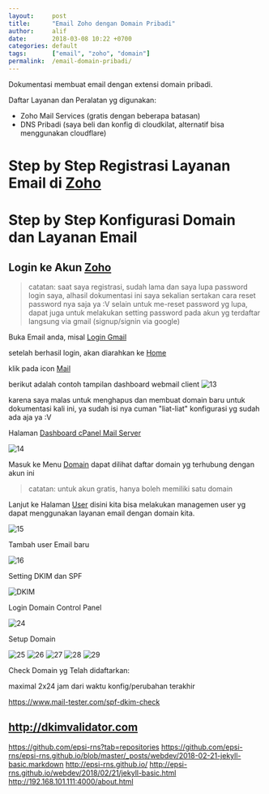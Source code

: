 ```yaml
---
layout:		post
title: 		"Email Zoho dengan Domain Pribadi"
author:		alif
date:		2018-03-08 10:22 +0700
categories:	default
tags:		["email", "zoho", "domain"]
permalink:	/email-domain-pribadi/
---
```


Dokumentasi membuat email dengan extensi domain pribadi.

Daftar Layanan dan Peralatan yg digunakan:
- Zoho Mail Services (gratis dengan beberapa batasan)
- DNS Pribadi (saya beli dan konfig di cloudkilat, alternatif bisa menggunakan cloudflare)

# Step by Step Registrasi Layanan Email di [Zoho](https://www.zoho.com/signup.html)


# Step by Step Konfigurasi Domain dan Layanan Email

## Login ke Akun [Zoho](https://accounts.zoho.com/signin?servicename=ZohoHome&serviceurl=https://home.zoho.com&signupurl=https://www.zoho.com/signup.html)

> catatan: saat saya registrasi, sudah lama dan saya lupa password login saya, alhasil dokumentasi ini saya sekalian sertakan cara reset password nya saja ya :V
> selain untuk me-reset password yg lupa, dapat juga untuk melakukan setting password pada akun yg terdaftar langsung via gmail (signup/signin via google)


Buka Email anda, misal [Login Gmail](https://accounts.google.com/signin/v2/identifier?continue=https%3A%2F%2Fmail.google.com%2Fmail%2F&service=mail&sacu=1&rip=1&flowName=GlifWebSignIn&flowEntry=ServiceLogin)


setelah berhasil login, akan diarahkan ke [Home](https://home.zoho.com/home)

klik pada icon [Mail](https://mail.zoho.com/zm/)

berikut adalah contoh tampilan dashboard webmail client
![13](13)

karena saya malas untuk menghapus dan membuat domain baru untuk dokumentasi kali ini, ya sudah isi nya cuman "liat-liat" konfigurasi yg sudah ada aja ya :V

Halaman [Dashboard cPanel Mail Server](https://mailadmin.zoho.com/cpanel/index.do#dashboard/general)

![14](14)

Masuk ke Menu [Domain](https://mailadmin.zoho.com/cpanel/index.do#domains)
dapat dilihat daftar domain yg terhubung dengan akun ini

> catatan: untuk akun gratis, hanya boleh memiliki satu domain

Lanjut ke Halaman [User]()
disini kita bisa melakukan managemen user yg dapat menggunakan layanan email dengan domain kita.

![15](15)

Tambah user Email baru

![16](16)

Setting DKIM dan SPF

![DKIM](17)


Login Domain Control Panel

![24](24)

Setup Domain

![25](25)
![26](26)
![27](27)
![28](28)
![29](29)


Check Domain yg Telah didaftarkan:

maximal 2x24 jam dari waktu konfig/perubahan terakhir

https://www.mail-tester.com/spf-dkim-check

http://dkimvalidator.com
----------
https://github.com/epsi-rns?tab=repositories
https://github.com/epsi-rns/epsi-rns.github.io/blob/master/_posts/webdev/2018-02-21-jekyll-basic.markdown
http://epsi-rns.github.io/
http://epsi-rns.github.io/webdev/2018/02/21/jekyll-basic.html
http://192.168.101.111:4000/about.html